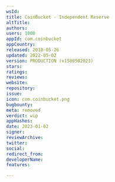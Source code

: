 ```yaml
---
wsId: 
title: CoinBucket - Independent Reserve
altTitle: 
authors: 
users: 1000
appId: com.coinbucket
appCountry: 
released: 2018-05-26
updated: 2022-05-02
version: PRODUCTION (v1580502023)
stars: 
ratings: 
reviews: 
website: 
repository: 
issue: 
icon: com.coinbucket.png
bugbounty: 
meta: removed
verdict: wip
appHashes: 
date: 2023-01-02
signer: 
reviewArchive: 
twitter: 
social: 
redirect_from: 
developerName: 
features: 

---
```


